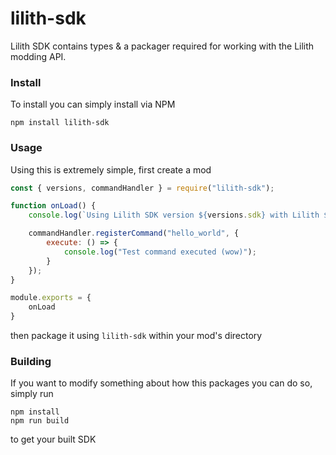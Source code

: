 # lilith-sdk

Lilith SDK contains types & a packager required for working with the Lilith modding API.

### Install

To install you can simply install via NPM
```
npm install lilith-sdk
```

### Usage

Using this is extremely simple, first create a mod

```js
const { versions, commandHandler } = require("lilith-sdk");

function onLoad() {
    console.log(`Using Lilith SDK version ${versions.sdk} with Lilith ${versions.lilith}`);

    commandHandler.registerCommand("hello_world", {
        execute: () => {
            console.log("Test command executed (wow)");
        }
    });
}

module.exports = {
    onLoad
}
```

then package it using `lilith-sdk` within your mod's directory

### Building

If you want to modify something about how this packages you can do so, simply run

```
npm install
npm run build
```
to get your built SDK